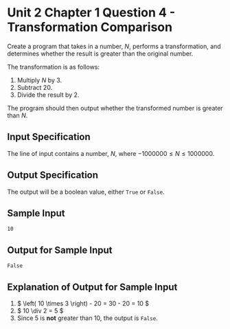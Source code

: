 # Unit 2 Chapter 1 Question 4 - Transformation Comparison
Create a program that takes in a number, $N$, performs a transformation, and determines whether the result is greater than the original number.  

The transformation is as follows:
1. Multiply $N$ by $3$.
2. Subtract $20$.
3. Divide the result by $2$.

The program should then output whether the transformed number is greater than $N$.

## Input Specification

The line of input contains a number, $N$, where $-1000000 \leq N \leq 1000000$.

## Output Specification

The output will be a boolean value, either `True` or `False`.

## Sample Input

```
10
```

## Output for Sample Input

```
False
```

## Explanation of Output for Sample Input  
1. $ \left( 10 \times 3 \right) - 20 = 30 - 20 = 10 $  
2. $ 10 \div 2 = 5 $  
3. Since $5$ is **not** greater than $10$, the output is `False`. 
